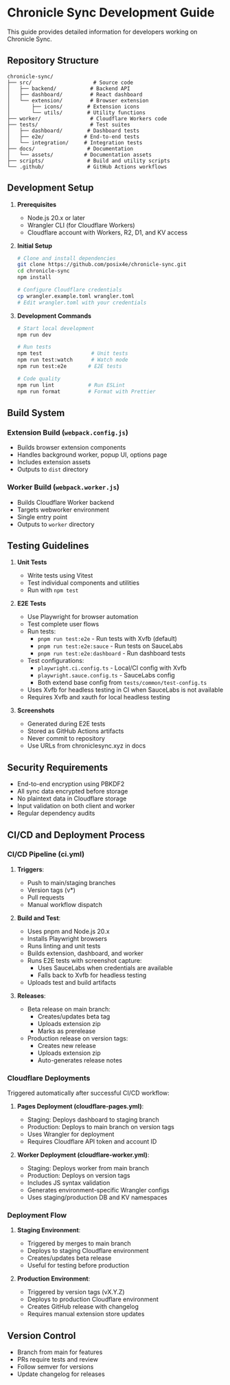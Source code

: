 # Chronicle Sync Development Guide

This guide provides detailed information for developers working on Chronicle Sync.

## Repository Structure

```
chronicle-sync/
├── src/                    # Source code
│   ├── backend/           # Backend API
│   ├── dashboard/         # React dashboard
│   └── extension/         # Browser extension
│       ├── icons/        # Extension icons
│       └── utils/        # Utility functions
├── worker/                # Cloudflare Workers code
├── tests/                 # Test suites
│   ├── dashboard/        # Dashboard tests
│   ├── e2e/             # End-to-end tests
│   └── integration/     # Integration tests
├── docs/                 # Documentation
│   └── assets/          # Documentation assets
├── scripts/              # Build and utility scripts
└── .github/              # GitHub Actions workflows
```

## Development Setup

1. **Prerequisites**

   - Node.js 20.x or later
   - Wrangler CLI (for Cloudflare Workers)
   - Cloudflare account with Workers, R2, D1, and KV access

2. **Initial Setup**

   ```bash
   # Clone and install dependencies
   git clone https://github.com/posix4e/chronicle-sync.git
   cd chronicle-sync
   npm install

   # Configure Cloudflare credentials
   cp wrangler.example.toml wrangler.toml
   # Edit wrangler.toml with your credentials
   ```

3. **Development Commands**

   ```bash
   # Start local development
   npm run dev

   # Run tests
   npm test                # Unit tests
   npm run test:watch      # Watch mode
   npm run test:e2e       # E2E tests

   # Code quality
   npm run lint           # Run ESLint
   npm run format         # Format with Prettier
   ```

## Build System

### Extension Build (`webpack.config.js`)

- Builds browser extension components
- Handles background worker, popup UI, options page
- Includes extension assets
- Outputs to `dist` directory

### Worker Build (`webpack.worker.js`)

- Builds Cloudflare Worker backend
- Targets webworker environment
- Single entry point
- Outputs to `worker` directory

## Testing Guidelines

1. **Unit Tests**

   - Write tests using Vitest
   - Test individual components and utilities
   - Run with `npm test`

2. **E2E Tests**

   - Use Playwright for browser automation
   - Test complete user flows
   - Run tests:
     - `pnpm run test:e2e` - Run tests with Xvfb (default)
     - `pnpm run test:e2e:sauce` - Run tests on SauceLabs
     - `pnpm run test:e2e:dashboard` - Run dashboard tests
   - Test configurations:
     - `playwright.ci.config.ts` - Local/CI config with Xvfb
     - `playwright.sauce.config.ts` - SauceLabs config
     - Both extend base config from `tests/common/test-config.ts`
   - Uses Xvfb for headless testing in CI when SauceLabs is not available
   - Requires Xvfb and xauth for local headless testing

3. **Screenshots**
   - Generated during E2E tests
   - Stored as GitHub Actions artifacts
   - Never commit to repository
   - Use URLs from chroniclesync.xyz in docs

## Security Requirements

- End-to-end encryption using PBKDF2
- All sync data encrypted before storage
- No plaintext data in Cloudflare storage
- Input validation on both client and worker
- Regular dependency audits

## CI/CD and Deployment Process

### CI/CD Pipeline (ci.yml)

1. **Triggers**:

   - Push to main/staging branches
   - Version tags (v\*)
   - Pull requests
   - Manual workflow dispatch

2. **Build and Test**:

   - Uses pnpm and Node.js 20.x
   - Installs Playwright browsers
   - Runs linting and unit tests
   - Builds extension, dashboard, and worker
   - Runs E2E tests with screenshot capture:
     - Uses SauceLabs when credentials are available
     - Falls back to Xvfb for headless testing
   - Uploads test and build artifacts

3. **Releases**:
   - Beta release on main branch:
     - Creates/updates beta tag
     - Uploads extension zip
     - Marks as prerelease
   - Production release on version tags:
     - Creates new release
     - Uploads extension zip
     - Auto-generates release notes

### Cloudflare Deployments

Triggered automatically after successful CI/CD workflow:

1. **Pages Deployment (cloudflare-pages.yml)**:

   - Staging: Deploys dashboard to staging branch
   - Production: Deploys to main branch on version tags
   - Uses Wrangler for deployment
   - Requires Cloudflare API token and account ID

2. **Worker Deployment (cloudflare-worker.yml)**:
   - Staging: Deploys worker from main branch
   - Production: Deploys on version tags
   - Includes JS syntax validation
   - Generates environment-specific Wrangler configs
   - Uses staging/production DB and KV namespaces

### Deployment Flow

1. **Staging Environment**:

   - Triggered by merges to main branch
   - Deploys to staging Cloudflare environment
   - Creates/updates beta release
   - Useful for testing before production

2. **Production Environment**:
   - Triggered by version tags (vX.Y.Z)
   - Deploys to production Cloudflare environment
   - Creates GitHub release with changelog
   - Requires manual extension store updates

## Version Control

- Branch from main for features
- PRs require tests and review
- Follow semver for versions
- Update changelog for releases
